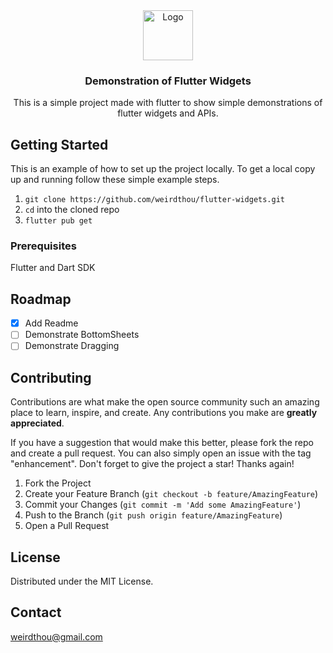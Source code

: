 <div align="center">
  <a href="https://github.com/weirdthou/flutter-widgets">
    <img src="https://upload.wikimedia.org/wikipedia/commons/4/44/Google-flutter-logo.svg" alt="Logo" height="80">
  </a>

<h3 align="center">Demonstration of Flutter Widgets</h3>

  <p align="center">
    This is a simple project made with flutter to show simple demonstrations of flutter widgets and APIs.
    <br />
</div>

## Getting Started

This is an example of how to set up the project locally.
To get a local copy up and running follow these simple example steps.

1. `git clone https://github.com/weirdthou/flutter-widgets.git`
2. `cd` into the cloned repo
3. `flutter pub get`

### Prerequisites

Flutter and Dart SDK

## Roadmap

- [x] Add Readme
- [ ] Demonstrate BottomSheets
- [ ] Demonstrate Dragging

## Contributing

Contributions are what make the open source community such an amazing place to learn, inspire, and create. Any contributions you make are **greatly appreciated**.

If you have a suggestion that would make this better, please fork the repo and create a pull request. You can also simply open an issue with the tag "enhancement".
Don't forget to give the project a star! Thanks again!

1. Fork the Project
2. Create your Feature Branch (`git checkout -b feature/AmazingFeature`)
3. Commit your Changes (`git commit -m 'Add some AmazingFeature'`)
4. Push to the Branch (`git push origin feature/AmazingFeature`)
5. Open a Pull Request

## License

Distributed under the MIT License.

## Contact

weirdthou@gmail.com
